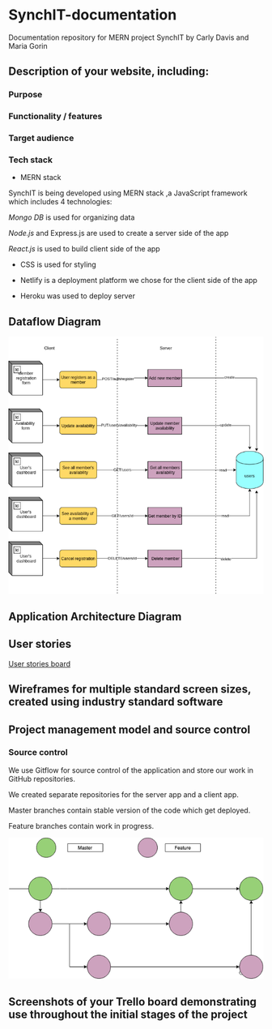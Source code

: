 # SynchIT-documentation
Documentation repository for MERN project SynchIT by Carly Davis and Maria Gorin

## Description of your website, including:

### Purpose

### Functionality / features

### Target audience

### Tech stack

- MERN stack

SynchIT is being developed using MERN stack ,a JavaScript framework which includes 4 technologies:

_Mongo DB_ is used for organizing data

_Node.js_ and Express.js are used to create a server side of the app

_React.js_ is used to build client side of the app

- CSS is used for styling 

- Netlify is a deployment platform we chose for the client side of the app

- Heroku was used to deploy server

## Dataflow Diagram

![SynchIT DFD](dataflow-diagram.png)

## Application Architecture Diagram

## User stories

[User stories board](https://app.cardboardit.com/maps/135109#)

## Wireframes for multiple standard screen sizes, created using industry standard software

## Project management model and source control

### Source control

We use Gitflow for source control of the application and store our work in GitHub repositories.

We created separate repositories for the server app and a client app.

Master branches contain stable version of the code which get deployed.

Feature branches contain work in progress.

![Gitflow diagram](git-workflow.png)

## Screenshots of your Trello board demonstrating use throughout the initial stages of the project
